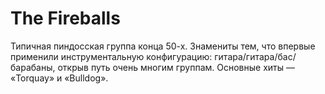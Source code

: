# The Fireballs
Типичная пиндосская группа конца 50-х. Знамениты тем, что впервые применили 
инструментальную конфигурацию: гитара/гитара/бас/барабаны, открыв путь очень 
многим группам. Основные хиты — «Torquay» и «Bulldog».
